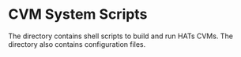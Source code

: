 # CVM System Scripts

The directory contains shell scripts to build and run HATs CVMs.
The directory also contains configuration files.
